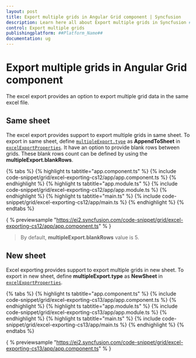 ```yaml
---
layout: post
title: Export multiple grids in Angular Grid component | Syncfusion
description: Learn here all about Export multiple grids in Syncfusion ##Platform_Name## Grid component of Syncfusion Essential JS 2 and more.
control: Export multiple grids 
publishingplatform: ##Platform_Name##
documentation: ug
---
```


# Export multiple grids in Angular Grid component

The excel export provides an option to export multiple grid data in the same excel file.

## Same sheet

The excel export provides support to export multiple grids in same sheet.
To export in same sheet, define [`multipleExport.type`](../../api/grid/excelExportProperties/#multipleexport) as **AppendToSheet** in [`excelExportProperties`](../../api/grid/excelExportProperties/).
It have an option to provide blank rows between grids. These blank rows count can be defined by using the **multipleExport.blankRows**.

{% tabs %}
{% highlight ts tabtitle="app.component.ts" %}
{% include code-snippet/grid/excel-exporting-cs12/app/app.component.ts %}
{% endhighlight %}
{% highlight ts tabtitle="app.module.ts" %}
{% include code-snippet/grid/excel-exporting-cs12/app/app.module.ts %}
{% endhighlight %}
{% highlight ts tabtitle="main.ts" %}
{% include code-snippet/grid/excel-exporting-cs12/app/main.ts %}
{% endhighlight %}
{% endtabs %}
  
{ % previewsample "https://ej2.syncfusion.com/code-snippet/grid/excel-exporting-cs12/app/app.component.ts" % }

>By default, **multipleExport.blankRows** value is 5.

## New sheet

Excel exporting provides support to export multiple grids in new sheet.
To export in new sheet, define  **multipleExport.type** as **NewSheet** in [`excelExportProperties`](../../api/grid/excelExportProperties/).

{% tabs %}
{% highlight ts tabtitle="app.component.ts" %}
{% include code-snippet/grid/excel-exporting-cs13/app/app.component.ts %}
{% endhighlight %}
{% highlight ts tabtitle="app.module.ts" %}
{% include code-snippet/grid/excel-exporting-cs13/app/app.module.ts %}
{% endhighlight %}
{% highlight ts tabtitle="main.ts" %}
{% include code-snippet/grid/excel-exporting-cs13/app/main.ts %}
{% endhighlight %}
{% endtabs %}
  
{ % previewsample "https://ej2.syncfusion.com/code-snippet/grid/excel-exporting-cs13/app/app.component.ts" % }